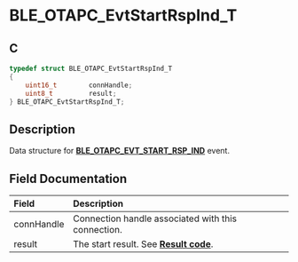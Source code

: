 # BLE_OTAPC_EvtStartRspInd_T

## C

```c
typedef struct BLE_OTAPC_EvtStartRspInd_T
{
    uint16_t        connHandle;
    uint8_t         result;
} BLE_OTAPC_EvtStartRspInd_T;
```

## Description

Data structure for **[BLE_OTAPC_EVT_START_RSP_IND](GUID-077CD1BC-2971-434D-8292-8D749FABC643.md)** event.


## Field Documentation

|Field|Description|
|:---|:---|
|connHandle|Connection handle associated with this connection.|
|result|The start result. See **[Result code](GUID-9DD5C3B1-E41C-4DC6-AF09-47F03CD01863.md)**.|
